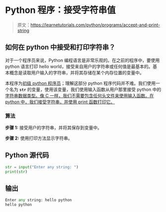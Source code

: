 # Python 程序：接受字符串值

> 原文：<https://learnetutorials.com/python/programs/accept-and-print-string>

## 如何在 python 中接受和打印字符串？

对于一个程序员来说，Python 编程语言是非常乐观的。在之前的程序中，要使用 python 语言打印 hello world，接受来自用户的字符串或任何值是最基本的。基本概念是读取用户输入的字符串，并将其存储在某个内存位置的变量中。

本程序为[初级 python 程序员](../introduction-tutorial "python program introduction")；理解这部分 python 程序代码并不难。我们使用一个名为 **`str`** 的变量，使用该变量，我们使用输入函数从用户那里接受 python 中的[字符串数据类型。像 C 一样，我们不需要包含任何头文件来使用输入函数。在 python 中，我们接受字符串，并使用 print 函数打印它。](../python-datatypes "string in python")

### 算法

**步骤 1:** 接受用户的字符串，并将其保存到变量中。

**步骤 2:** 使用打印方法显示字符串。

## Python 源代码

```py
str = input("Enter any string: ")
print(str)

```

## 输出

```py
Enter any string: hello python
hello python
```